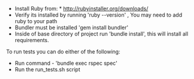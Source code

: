 * Install Ruby from: * http://rubyinstaller.org/downloads/
* Verify its installed by running 'ruby --version' , You may need to add ruby to your path
* Bundler must be installed 'gem install bundler'
* Inside of base directory of project run 'bundle install', this will install all requirements.

To run tests you can do either of the following:
* Run command - 'bundle exec rspec spec'
* Run the run_tests.sh script

